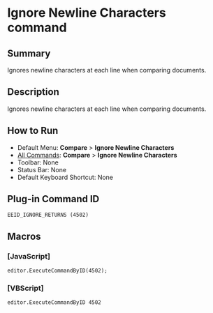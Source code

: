 # Ignore Newline Characters command

## Summary

Ignores newline characters at each line when comparing documents.

## Description

Ignores newline characters at each line when comparing documents.

## How to Run

- Default Menu: **Compare** \> **Ignore Newline Characters**
- [All Commands](../tools/all_commands): **Compare** \> **Ignore Newline Characters**
- Toolbar: None
- Status Bar: None
- Default Keyboard Shortcut: None

## Plug-in Command ID

```
EEID_IGNORE_RETURNS (4502)```

## Macros

### \[JavaScript\]

```
editor.ExecuteCommandByID(4502);
```

### \[VBScript\]

```
editor.ExecuteCommandByID 4502
```
